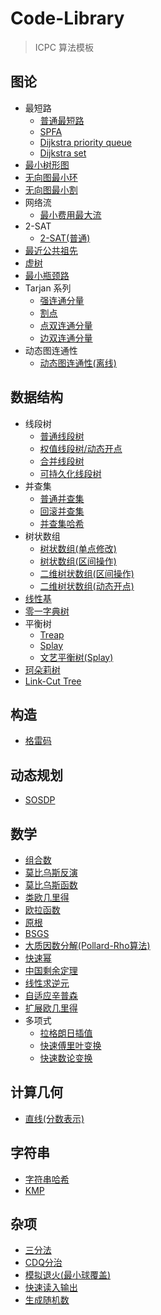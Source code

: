 # Code-Library

> ICPC 算法模板

## 图论

- 最短路
    - [普通最短路](普通最短路/main.cpp)
    - [SPFA](最短路(SPFA)/main.cpp)
    - [Dijkstra priority queue](最短路(priority_queue)/main.cpp)
    - [Dijkstra set](最短路(set)/main.cpp)
- [最小树形图](最小树形图(Tarjan)/main.cpp)
- [无向图最小环](无向图最小环/main.cpp)
- [无向图最小割](无向图最小割(Stoer-Wagner)/main.cpp)
- 网络流
    - [最小费用最大流](最小费用最大流(zkw)/main.cpp)
- 2-SAT
    - [2-SAT(普通)](2-SAT(搜索)/main.cpp)
- [最近公共祖先](最近公共祖先/main.cpp)
- [虚树](虚树/main.cpp)
- [最小瓶颈路](最小瓶颈路/main.cpp)
- Tarjan 系列
    - [强连通分量](强连通分量/main.cpp)
    - [割点](割点/main.cpp)
    - [点双连通分量](点双连通分量/main.cpp)
    - [边双连通分量](边双连通分量/main.cpp)
- 动态图连通性
    - [动态图连通性(离线)](动态图连通性(离线)/main.cpp)

## 数据结构

- 线段树
    - [普通线段树](线段树/main.cpp)
    - [权值线段树/动态开点](权值线段树(动态开点)/main.cpp)
    - [合并线段树](合并线段树/main.cpp)
    - [可持久化线段树](可持久化线段树/main.cpp)
- 并查集
    - [普通并查集](并查集/main.cpp)
    - [回滚并查集](回滚并查集/main.cpp)
    - [并查集哈希](并查集哈希/main.cpp)
- 树状数组
    - [树状数组(单点修改)](树状数组/main.cpp)
    - [树状数组(区间操作)](树状数组(区间操作)/main.cpp)
    - [二维树状数组(区间操作)](二维树状数组(区间操作)/main.cpp)
    - [二维树状数组(动态开点)](二维树状数组(动态开点)/main.cpp)
- [线性基](线性基/main.cpp)
- [零一字典树](零一字典树/main.cpp)
- 平衡树
    - [Treap](Treap/main.cpp)
    - [Splay](Splay/main.cpp)
    - [文艺平衡树(Splay)](文艺平衡树/main.cpp)
- [珂朵莉树](珂朵莉树/main.cpp)
- [Link-Cut Tree](LCT/main.cpp)
  

## 构造

- [格雷码](格雷码/main.cpp)

## 动态规划

- [SOSDP](SOSDP/main.cpp)

## 数学

- [组合数](组合数/main.cpp)
- [莫比乌斯反演](莫比乌斯反演/main.cpp)
- [莫比乌斯函数](莫比乌斯函数/main.cpp)
- [类欧几里得](类欧几里得/main.cpp)
- [欧拉函数](欧拉函数/main.cpp)
- [原根](原根/main.cpp)
- [BSGS](BSGS/main.cpp)
- [大质因数分解(Pollard-Rho算法)](大质因数分解(Pollard-Rho算法)/main.cpp)
- [快速幂](快速幂/main.cpp)
- [中国剩余定理](中国剩余定理/main.cpp)
- [线性求逆元](线性求逆元/main.cpp)
- [自适应辛普森](自适应辛普森/main.cpp)
- [扩展欧几里得](扩展欧几里得/main.cpp)
- 多项式
  - [拉格朗日插值](拉格朗日插值/main.cpp)
  - [快速傅里叶变换](快速傅里叶变换/main.cpp)
  - [快速数论变换](快速数论变换/main.cpp)

## 计算几何

- [直线(分数表示)](直线(分数表示)/main.cpp)

## 字符串

- [字符串哈希](字符串哈希/main.cpp)
- [KMP](KMP/main.cpp)

## 杂项

- [三分法](三分法/main.cpp)
- [CDQ分治](CDQ分治/main.cpp)
- [模拟退火(最小球覆盖)](模拟退火/main.cpp)
- [快速读入输出](快速读入输出/main.cpp)
- [生成随机数](生成随机数/main.cpp)
